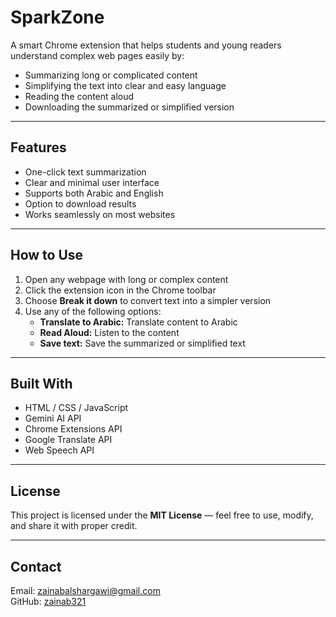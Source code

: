 # SparkZone

A smart Chrome extension that helps students and young readers understand complex web pages easily by:
- Summarizing long or complicated content  
- Simplifying the text into clear and easy language  
- Reading the content aloud  
- Downloading the summarized or simplified version  

---

## Features

- One-click text summarization  
- Clear and minimal user interface  
- Supports both Arabic and English
- Option to download results  
- Works seamlessly on most websites  

---

## How to Use

1. Open any webpage with long or complex content  
2. Click the extension icon in the Chrome toolbar  
3. Choose **Break it down** to convert text into a simpler version  
4. Use any of the following options:  
   - **Translate to Arabic:** Translate content to Arabic  
   - **Read Aloud:** Listen to the content  
   - **Save text:** Save the summarized or simplified text  

---

## Built With

- HTML / CSS / JavaScript  
- Gemini AI API  
- Chrome Extensions API  
- Google Translate API  
- Web Speech API  

---

## License

This project is licensed under the **MIT License** — feel free to use, modify, and share it with proper credit.

---

## Contact

Email: zainabalshargawi@gmail.com  
GitHub: [zainab321](https://github.com/zainab321)
